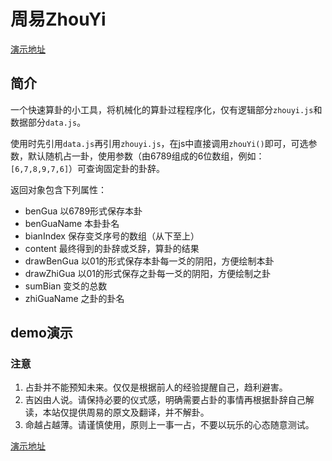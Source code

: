 # 周易ZhouYi
[演示地址](https://zombielive.github.io/ZhouYi/)

## 简介
一个快速算卦的小工具，将机械化的算卦过程程序化，仅有逻辑部分`zhouyi.js`和数据部分`data.js`。

使用时先引用`data.js`再引用`zhouyi.js`，在js中直接调用`zhouYi()`即可，可选参数，默认随机占一卦，使用参数（由6789组成的6位数组，例如：`[6,7,8,9,7,6]`）可查询固定卦的卦辞。

返回对象包含下列属性：
* benGua  以6789形式保存本卦
* benGuaName  本卦卦名
* bianIndex  保存变爻序号的数组（从下至上）
* content  最终得到的卦辞或爻辞，算卦的结果
* drawBenGua  以01的形式保存本卦每一爻的阴阳，方便绘制本卦
* drawZhiGua  以01的形式保存之卦每一爻的阴阳，方便绘制之卦
* sumBian  变爻的总数
* zhiGuaName  之卦的卦名

## demo演示
### 注意
1. 占卦并不能预知未来。仅仅是根据前人的经验提醒自己，趋利避害。</li>
2. 吉凶由人说。请保持必要的仪式感，明确需要占卦的事情再根据卦辞自己解读，本站仅提供周易的原文及翻译，并不解卦。</li>
3. 命越占越薄。请谨慎使用，原则上一事一占，不要以玩乐的心态随意测试。</li>

[演示地址](https://zombielive.github.io/ZhouYi/)
